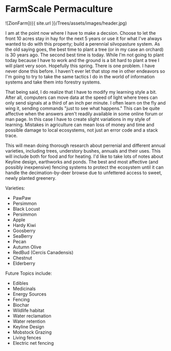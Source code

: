 # FarmScale Permaculture

![ZionFarm]({{ site.url }}/Trees/assets/images/header.jpg)

I am at the point now where I have to make a decsion.  Choose to let the front 10 acres stay in hay for the next 5 years or use it for what I've always wanted to do with this property; build a perennial silvopasture system.  As the old saying goes, the best time to plant a tree (or in my case an orchard) is 30 years ago.  The second best time is today.  While I'm not going to plant today because I have to work and the ground is a bit hard to plant a tree I will plant very soon.  Hopefully this spring.  There is one problem.  I have never done this before.  I haven't ever let that  stop me in other endeavors so I'm going to try to take the same tactics I do in the world of information systems and take them into forestry systems.  

That being said, I do realize that I have to modify my learning style a bit. After all, computers can move data at the speed of light where trees can only send signals at a third of an inch per minute.   I often learn on the fly and wing it, sending commands "just to see what happens."  This can be quite affective when the answers aren't readily available in some online forum or man page.  In this case I have to create slight variations in my style of learning.  Mistakes in agriculture can mean loss of money and time and possible damage to local ecosystems, not just an error code and a stack trace. 

This will mean doing thorough research about perrenial and different annual varieties, including trees, understory bushes, annuals and their uses.   This will include both for food and for heating.  I'd like to take lots of notes about Keyline design, earthworks and ponds.  The best and most affective (and possibly inexpensive) fencing systems to protect the ecosystem until it can handle the decimation-by-deer browse due to unfettered access to sweet, newly planted greenery.  


Varieties: 
  * PawPaw
  * Persimmon
  * Black Locust 
  * Persimmon 
  * Apple
  * Hardy Kiwi
  * Goosberry
  * SeaBerry
  * Pecan
  * Autumn Olive
  * RedBud (Cercis Canadensis)
  * Chestnut 
  * Elderberry 


Future Topics include: 
 * Edibles 
 * Medicinals
 * Energy Sources
 * Fencing
 * Biochar
 * Wildlife habitat 
 * Water reclamation
 * Water retention 
 * Keyline Design
 * Mobstock Grazing
 * Living fences
 * Electric net fencing
